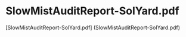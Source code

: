 # SlowMistAuditReport-SolYard.pdf
[SlowMistAuditReport-SolYard.pdf] (SlowMistAuditReport-SolYard.pdf)
